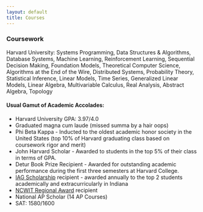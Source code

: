 ```yaml
---
layout: default
title: Courses
---
```


### Coursework
Harvard University: Systems Programming, Data Structures & Algorithms, Database Systems, Machine Learning, Reinforcement Learning, Sequential Decision Making, Foundation Models, Theoretical Computer Science, Algorithms at the End of the Wire, Distributed Systems, Probability Theory, Statistical Inference, Linear Models, Time Series, Generalized Linear Models, Linear Algebra, Multivariable Calculus, Real Analysis, Abstract Algebra, Topology

#### Usual Gamut of Academic Accolades:
 * Harvard University GPA: 3.97/4.0
 * Graduated magna cum laude (missed summa by a hair oops)
 * Phi Beta Kappa - Inducted to the oldest academic honor society in the United States (top 10% of Harvard graduating class based on coursework rigor and merit)
 * John Harvard Scholar - Awarded to students in the top 5% of their class in terms of GPA.
 * Detur Book Prize Recipient - Awarded for outstanding academic performance during the first three semesters at Harvard College.
  * [IAG Scholarship](https://www.iag-online.org/Scholarships/) recipient - awarded annually to the top 2 students academically and extracurricularly in Indiana
 * [NCWIT Regional Award](https://ncwit.org/program/aspirations-in-computing/aic-recognitions/) recipient
 * National AP Scholar (14 AP Courses)
 * SAT: 1580/1600
